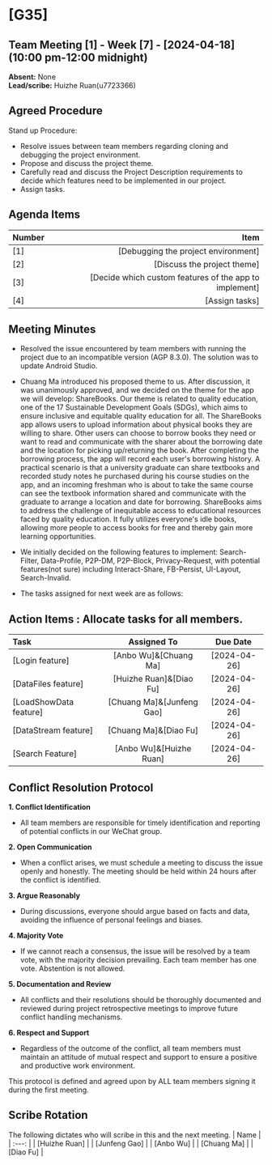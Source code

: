 # [G35]
## Team Meeting [1] - Week [7] - [2024-04-18] (10:00 pm-12:00 midnight)
**Absent:** None
<br>
**Lead/scribe:** Huizhe Ruan(u7723366)

## Agreed Procedure
Stand up Procedure: 

- Resolve issues between team members regarding cloning and debugging the project environment.
- Propose and discuss the project theme.
- Carefully read and discuss the Project Description requirements to decide which features need to be implemented in our project.
- Assign tasks.


## Agenda Items
| Number |                                                   Item |
| :----- | -----------------------------------------------------: |
| [1]    |                    [Debugging the project environment] |
| [2]    |                            [Discuss the project theme] |
| [3]    | [Decide which custom features of the app to implement] |
| [4]    |                                         [Assign tasks] |

## Meeting Minutes
- Resolved the issue encountered by team members with running the project due to an incompatible version (AGP 8.3.0). The solution was to update Android Studio.

- Chuang Ma introduced his proposed theme to us. After discussion, it was unanimously approved, and we decided on the theme for the app we will develop: ShareBooks. Our theme is related to quality education, one of the 17 Sustainable Development Goals (SDGs), which aims to ensure inclusive and equitable quality education for all. The ShareBooks app allows users to upload information about physical books they are willing to share. Other users can choose to borrow books they need or want to read and communicate with the sharer about the borrowing date and the location for picking up/returning the book. After completing the borrowing process, the app will record each user's borrowing history. A practical scenario is that a university graduate can share textbooks and recorded study notes he purchased during his course studies on the app, and an incoming freshman who is about to take the same course can see the textbook information shared and communicate with the graduate to arrange a location and date for borrowing. ShareBooks aims to address the challenge of inequitable access to educational resources faced by quality education. It fully utilizes everyone's idle books, allowing more people to access books for free and thereby gain more learning opportunities.

- We initially decided on the following features to implement: Search-Filter, Data-Profile, P2P-DM, P2P-Block, Privacy-Request, with potential features(not sure) including Interact-Share, FB-Persist, UI-Layout, Search-Invalid.

- The tasks assigned for next week are as follows:

  


## Action Items : Allocate tasks for all members.
| Task                   |        Assigned To        |   Due Date   |
| :--------------------- | :-----------------------: | :----------: |
| [Login feature]        |   [Anbo Wu]&[Chuang Ma]   | [2024-04-26] |
| [DataFiles feature]    |  [Huizhe Ruan]&[Diao Fu]  | [2024-04-26] |
| [LoadShowData feature] | [Chuang Ma]&[Junfeng Gao] | [2024-04-26] |
| [DataStream feature]   |   [Chuang Ma]&[Diao Fu]   | [2024-04-26] |
| [Search Feature]       |  [Anbo Wu]&[Huizhe Ruan]  | [2024-04-26] |


## Conflict Resolution Protocol

**1. Conflict Identification**
- All team members are responsible for timely identification and reporting of potential conflicts in our WeChat group.

**2. Open Communication**
- When a conflict arises, we must schedule a meeting to discuss the issue openly and honestly. The meeting should be held within 24 hours after the conflict is identified.

**3. Argue Reasonably**
- During discussions, everyone should argue based on facts and data, avoiding the influence of personal feelings and biases.

**4. Majority Vote**
- If we cannot reach a consensus, the issue will be resolved by a team vote, with the majority decision prevailing. Each team member has one vote. Abstention is not allowed.

**5. Documentation and Review**
- All conflicts and their resolutions should be thoroughly documented and reviewed during project retrospective meetings to improve future conflict handling mechanisms.

**6. Respect and Support**
- Regardless of the outcome of the conflict, all team members must maintain an attitude of mutual respect and support to ensure a positive and productive work environment.

This protocol is defined and agreed upon by ALL team members signing it during the first meeting.


## Scribe Rotation
The following dictates who will scribe in this and the next meeting.
| Name |
| :---: |
| [Huizhe Ruan] |
| [Junfeng Gao] |
| [Anbo Wu] |
| [Chuang Ma] |
| [Diao Fu] |